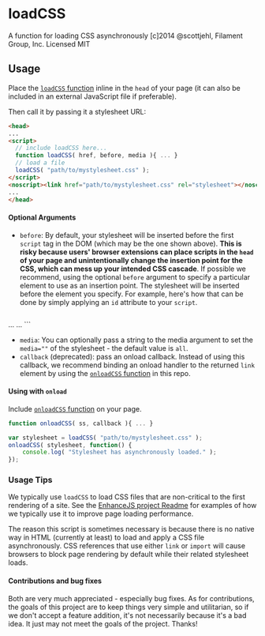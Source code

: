 # loadCSS

A function for loading CSS asynchronously
[c]2014 @scottjehl, Filament Group, Inc.
Licensed MIT

## Usage

Place the [`loadCSS` function](https://github.com/filamentgroup/loadCSS/blob/master/loadCSS.js) inline in the `head` of your page (it can also be included in an external JavaScript file if preferable).

Then call it by passing it a stylesheet URL:

``` html
<head>
...
<script>
  // include loadCSS here...
  function loadCSS( href, before, media ){ ... }
  // load a file
  loadCSS( "path/to/mystylesheet.css" );
</script>
<noscript><link href="path/to/mystylesheet.css" rel="stylesheet"></noscript>
...
</head>
```

#### Optional Arguments
- `before`: By default, your stylesheet will be inserted before the first `script` tag in the DOM (which may be the one shown above). **This is risky because users' browser extensions can place scripts in the `head` of your page and unintentionally change the insertion point for the CSS, which can mess up your intended CSS cascade**. If possible we recommend, using the optional `before` argument to specify a particular element to use as an insertion point. The stylesheet will be inserted before the element you specify. For example, here's how that can be done by simply applying an `id` attribute to your `script`.
	``` html
<head>
...
<script id="loadcss">
  // include loadCSS here...
  function loadCSS( href, before, media ){ ... }
  // load a file
  loadCSS( "path/to/mystylesheet.css", document.getElementById("loadcss") );
</script>
<noscript><link href="path/to/mystylesheet.css" rel="stylesheet"></noscript>
...
</head>
```

- `media`: You can optionally pass a string to the media argument to set the `media=""` of the stylesheet - the default value is `all`.
- `callback` (deprecated): pass an onload callback. Instead of using this callback, we recommend binding an onload handler to the returned `link` element by using the [`onloadCSS` function](https://github.com/filamentgroup/loadCSS/blob/master/onloadCSS.js) in this repo.

#### Using with `onload`

Include [`onloadCSS` function](https://github.com/filamentgroup/loadCSS/blob/master/onloadCSS.js) on your page.

``` javascript
function onloadCSS( ss, callback ){ ... }

var stylesheet = loadCSS( "path/to/mystylesheet.css" );
onloadCSS( stylesheet, function() {
	console.log( "Stylesheet has asynchronously loaded." );
});
```

### Usage Tips

We typically use `loadCSS` to load CSS files that are non-critical to the first rendering of a site. See the [EnhanceJS project Readme](https://github.com/filamentgroup/enhance#enhancejs) for examples of how we typically use it to improve page loading performance.

The reason this script is sometimes necessary is because there is no native way in HTML (currently at least) to load and apply a CSS file asynchronously. CSS references that use either `link` or `import` will cause browsers to block page rendering by default while their related stylesheet loads.

#### Contributions and bug fixes

Both are very much appreciated - especially bug fixes. As for contributions, the goals of this project are to keep things very simple and utilitarian, so if we don't accept a feature addition, it's not necessarily because it's a bad idea. It just may not meet the goals of the project. Thanks!


